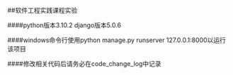 ##软件工程实践课程实验

####python版本3.10.2      django版本5.0.6

####windows命令行使用python manage.py runserver 127.0.0.1:8000以运行该项目

####修改相关代码后请务必在code_change_log中记录